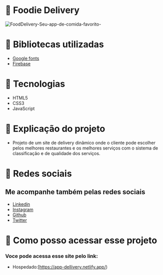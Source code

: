 # 📍 Foodie Delivery
![FoodDelivery-Seu-app-de-comida-favorito-](https://user-images.githubusercontent.com/102835801/192841960-2f54372b-a5f9-4092-a633-fe587b15a820.png)

# 📍 Bibliotecas utilizadas
- [Google fonts](https://fonts.google.com/)
- [Firebase](https://firebase.google.com/?hl=pt)
 
# 📍 Tecnologias 
- HTML5
- CSS3
- JavaScript

# 📍 Explicação do projeto
- Projeto de um site de delivery dinâmico onde o cliente pode escolher pelos melhores restaurantes e os melhores serviços com o sistema de classificação e de qualidade dos serviços.
 
# 📍 Redes sociais 
 ## Me acompanhe também pelas redes sociais
 - [Linkedin](https://www.linkedin.com/in/rauane-lima-129b14237/)
 - [Instagram](https://instagram.com/rauanee._?igshid=YmMyMTA2M2Y=)
 - [Github](https://github.com/lRauane)
 - [Twitter](https://twitter.com/lrauanee?t=f0EIiXWfSEZ7ScncQYauHA&s=09)

# 📍 Como posso acessar esse projeto
### Voce pode acessa esse site pelo link:

- Hospedado:[https://app-dellivery.netlify.app/)


